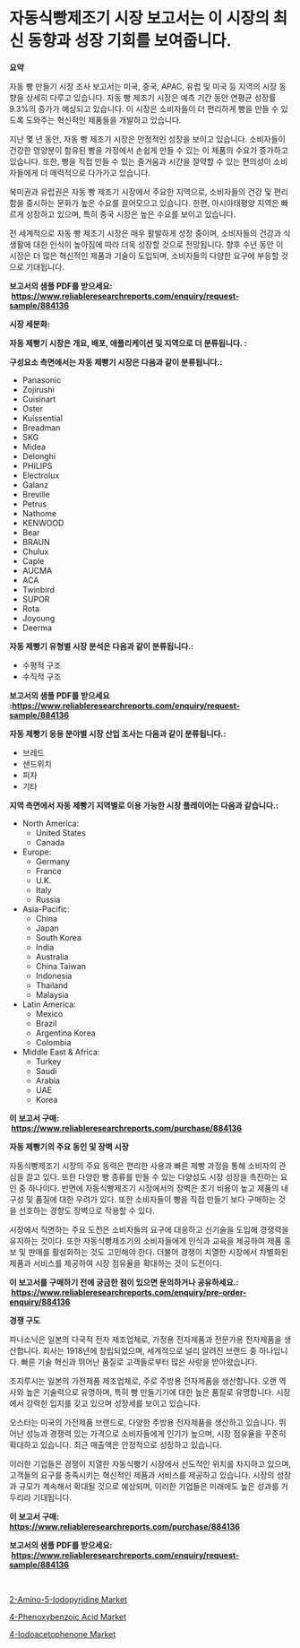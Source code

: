 <p><h1>자동식빵제조기 시장 보고서는 이 시장의 최신 동향과 성장 기회를 보여줍니다.</h1></p><p><strong>요약</strong></p>
<p><p>자동 빵 만들기 시장 조사 보고서는 미국, 중국, APAC, 유럽 및 미국 등 지역의 시장 동향을 상세히 다루고 있습니다. 자동 빵 제조기 시장은 예측 기간 동안 연평균 성장률 9.3%의 증가가 예상되고 있습니다. 이 시장은 소비자들이 더 편리하게 빵을 만들 수 있도록 도와주는 혁신적인 제품들을 개발하고 있습니다.</p><p>지난 몇 년 동안, 자동 빵 제조기 시장은 안정적인 성장을 보이고 있습니다. 소비자들이 건강한 영양분이 함유된 빵을 가정에서 손쉽게 만들 수 있는 이 제품의 수요가 증가하고 있습니다. 또한, 빵을 직접 만들 수 있는 즐거움과 시간을 절약할 수 있는 편의성이 소비자들에게 더 매력적으로 다가가고 있습니다.</p><p>북미권과 유럽권은 자동 빵 제조기 시장에서 주요한 지역으로, 소비자들의 건강 및 편리함을 중시하는 문화가 높은 수요를 끌어모으고 있습니다. 한편, 아시아태평양 지역은 빠르게 성장하고 있으며, 특히 중국 시장은 높은 수요를 보이고 있습니다.</p><p>전 세계적으로 자동 빵 제조기 시장은 매우 활발하게 성장 중이며, 소비자들의 건강과 식생활에 대한 인식이 높아짐에 따라 더욱 성장할 것으로 전망됩니다. 향후 수년 동안 이 시장은 더 많은 혁신적인 제품과 기술이 도입되며, 소비자들의 다양한 요구에 부응할 것으로 기대됩니다.</p></p>
<p><strong>보고서의 샘플 PDF를 받으세요: &nbsp;<a href="https://www.reliableresearchreports.com/enquiry/request-sample/884136">https://www.reliableresearchreports.com/enquiry/request-sample/884136</a></strong></p>
<p><strong>시장 세분화:</strong></p>
<p><strong> 자동 제빵기 시장은 개요, 배포, 애플리케이션 및 지역으로 더 분류됩니다. :</strong></p>
<p><strong>구성요소 측면에서는 자동 제빵기 시장은 다음과 같이 분류됩니다.:</strong></p>
<p><ul><li>Panasonic</li><li>Zojirushi</li><li>Cuisinart</li><li>Oster</li><li>Kuissential</li><li>Breadman</li><li>SKG</li><li>Midea</li><li>Delonghi</li><li>PHILIPS</li><li>Electrolux</li><li>Galanz</li><li>Breville</li><li>Petrus</li><li>Nathome</li><li>KENWOOD</li><li>Bear</li><li>BRAUN</li><li>Chulux</li><li>Caple</li><li>AUCMA</li><li>ACA</li><li>Twinbird</li><li>SUPOR</li><li>Rota</li><li>Joyoung</li><li>Deerma</li></ul></p>
<p><strong> 자동 제빵기 유형별 시장 분석은 다음과 같이 분류됩니다.:</strong></p>
<p><ul><li>수평적 구조</li><li>수직적 구조</li></ul></p>
<p><strong>보고서의 샘플 PDF를 받으세요 :<a href="https://www.reliableresearchreports.com/enquiry/request-sample/884136">https://www.reliableresearchreports.com/enquiry/request-sample/884136</a></strong></p>
<p><strong> 자동 제빵기 응용 분야별 시장 산업 조사는 다음과 같이 분류됩니다.:</strong></p>
<p><ul><li>브레드</li><li>샌드위치</li><li>피자</li><li>기타</li></ul></p>
<p><strong>지역 측면에서 자동 제빵기 지역별로 이용 가능한 시장 플레이어는 다음과 같습니다.:</strong></p>
<p><ul>
    <li>
        North America:
        <ul>
            <li>United States</li>
            <li>Canada</li>
        </ul>
    </li>
    <li>
        Europe:
        <ul>
            <li>Germany</li>
            <li>France</li>
            <li>U.K.</li>
            <li>Italy</li>
            <li>Russia</li>
        </ul>
    </li>
    <li>
        Asia-Pacific:
        <ul>
            <li>China</li>
            <li>Japan</li>
            <li>South Korea</li>
            <li>India</li>
            <li>Australia</li>
            <li>China Taiwan</li>
            <li>Indonesia</li>
            <li>Thailand</li>
            <li>Malaysia</li>
        </ul>
    </li>
    <li>
        Latin America:
        <ul>
            <li>Mexico</li>
            <li>Brazil</li>
            <li>Argentina Korea</li>
            <li>Colombia</li>
        </ul>
    </li>
    <li>
        Middle East & Africa:
        <ul>
            <li>Turkey</li>
            <li>Saudi</li>
            <li>Arabia</li>
            <li>UAE</li>
            <li>Korea</li>
        </ul>
    </li>
    </ul></p>
<p><strong>이 보고서 구매: &nbsp;<a href="https://www.reliableresearchreports.com/purchase/884136">https://www.reliableresearchreports.com/purchase/884136</a></strong></p>
<p><strong>자동 제빵기의 주요 동인 및 장벽 시장</strong></p>
<p><p>자동식빵제조기 시장의 주요 동력은 편리한 사용과 빠른 제빵 과정을 통해 소비자의 관심을 끌고 있다. 또한 다양한 빵 종류를 만들 수 있는 다양성도 시장 성장을 촉진하는 요인 중 하나이다. 반면에 자동식빵제조기 시장에서의 장벽은 초기 비용이 높고 제품의 내구성 및 품질에 대한 우려가 있다. 또한 소비자들이 빵을 직접 만들기 보다 구매하는 것을 선호하는 경향도 장벽으로 작용할 수 있다.</p><p>시장에서 직면하는 주요 도전은 소비자들의 요구에 대응하고 신기술을 도입해 경쟁력을 유지하는 것이다. 또한 자동식빵제조기의 소비자들에게 인식과 교육을 제공하여 제품 홍보 및 판매를 활성화하는 것도 고민해야 한다. 더불어 경쟁이 치열한 시장에서 차별화된 제품과 서비스를 제공하여 시장 점유율을 확대하는 것이 도전이다.</p></p>
<p><strong>이 보고서를 구매하기 전에 궁금한 점이 있으면 문의하거나 공유하세요.: &nbsp;<a href="https://www.reliableresearchreports.com/enquiry/pre-order-enquiry/884136">https://www.reliableresearchreports.com/enquiry/pre-order-enquiry/884136</a></strong></p>
<p><strong>경쟁 구도</strong></p>
<p><p>파나소닉은 일본의 다국적 전자 제조업체로, 가정용 전자제품과 전문가용 전자제품을 생산합니다. 회사는 1918년에 창립되었으며, 세계적으로 널리 알려진 브랜드 중 하나입니다. 빠른 기술 혁신과 뛰어난 품질로 고객들로부터 많은 사랑을 받아왔습니다.</p><p>조지루시는 일본의 가전제품 제조업체로, 주로 주방용 전자제품을 생산합니다. 오랜 역사와 높은 기술력으로 유명하며, 특히 빵 만들기기에 대한 높은 품질로 유명합니다. 시장에서 강력한 입지를 갖고 있으며 성장세를 보이고 있습니다.</p><p>오스터는 미국의 가전제품 브랜드로, 다양한 주방용 전자제품을 생산하고 있습니다. 뛰어난 성능과 경쟁력 있는 가격으로 소비자들에게 인기가 높으며, 시장 점유율을 꾸준히 확대하고 있습니다. 최근 매출액은 안정적으로 성장하고 있습니다.</p><p>이러한 기업들은 경쟁이 치열한 자동식빵기 시장에서 선도적인 위치를 차지하고 있으며, 고객들의 요구를 충족시키는 혁신적인 제품과 서비스를 제공하고 있습니다. 시장의 성장과 규모가 계속해서 확대될 것으로 예상되며, 이러한 기업들은 미래에도 높은 성과를 거두리라 기대됩니다.</p></p>
<p><strong>이 보고서 구매: &nbsp; <a href="https://www.reliableresearchreports.com/purchase/884136">https://www.reliableresearchreports.com/purchase/884136</a></strong></p>
<p><strong>보고서의 샘플 PDF를 받으세요: &nbsp;<a href="https://www.reliableresearchreports.com/enquiry/request-sample/884136">https://www.reliableresearchreports.com/enquiry/request-sample/884136</a></strong><strong></strong></p>
<p>&nbsp;</p>
<p><p><a href="https://github.com/redneck06/Market-Research-Report-List-2/blob/main/2-amino-5-iodopyridine-market.md">2-Amino-5-Iodopyridine Market</a></p><p><a href="https://github.com/nicoletavirag/Market-Research-Report-List-2/blob/main/4-phenoxybenzoic-acid-market.md">4-Phenoxybenzoic Acid Market</a></p><p><a href="https://github.com/mauripalmi/Market-Research-Report-List-2/blob/main/4-iodoacetophenone-market.md">4-Iodoacetophenone Market</a></p></p>